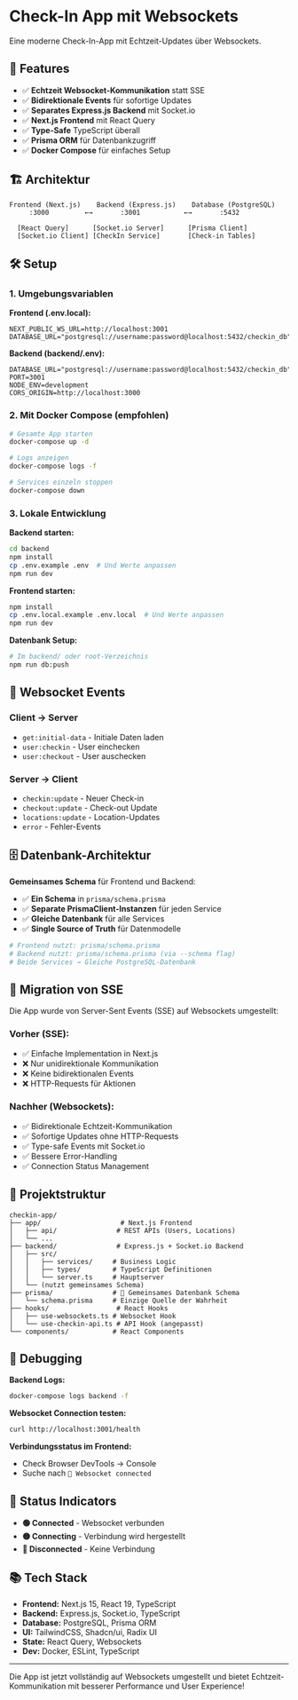 # Check-In App mit Websockets

Eine moderne Check-In-App mit Echtzeit-Updates über Websockets.

## 🚀 Features

- ✅ **Echtzeit Websocket-Kommunikation** statt SSE
- ✅ **Bidirektionale Events** für sofortige Updates
- ✅ **Separates Express.js Backend** mit Socket.io
- ✅ **Next.js Frontend** mit React Query
- ✅ **Type-Safe** TypeScript überall
- ✅ **Prisma ORM** für Datenbankzugriff
- ✅ **Docker Compose** für einfaches Setup

## 🏗️ Architektur

```
Frontend (Next.js)    Backend (Express.js)    Database (PostgreSQL)
     :3000         ←→       :3001           ←→       :5432
  
  [React Query]      [Socket.io Server]      [Prisma Client]
  [Socket.io Client] [CheckIn Service]       [Check-in Tables]
```

## 🛠️ Setup

### 1. Umgebungsvariablen

**Frontend (.env.local):**
```env
NEXT_PUBLIC_WS_URL=http://localhost:3001
DATABASE_URL="postgresql://username:password@localhost:5432/checkin_db"
```

**Backend (backend/.env):**
```env
DATABASE_URL="postgresql://username:password@localhost:5432/checkin_db"
PORT=3001
NODE_ENV=development
CORS_ORIGIN=http://localhost:3000
```

### 2. Mit Docker Compose (empfohlen)

```bash
# Gesamte App starten
docker-compose up -d

# Logs anzeigen
docker-compose logs -f

# Services einzeln stoppen
docker-compose down
```

### 3. Lokale Entwicklung

**Backend starten:**
```bash
cd backend
npm install
cp .env.example .env  # Und Werte anpassen
npm run dev
```

**Frontend starten:**
```bash
npm install
cp .env.local.example .env.local  # Und Werte anpassen
npm run dev
```

**Datenbank Setup:**
```bash
# Im backend/ oder root-Verzeichnis
npm run db:push
```

## 🔌 Websocket Events

### Client → Server
- `get:initial-data` - Initiale Daten laden
- `user:checkin` - User einchecken  
- `user:checkout` - User auschecken

### Server → Client
- `checkin:update` - Neuer Check-in
- `checkout:update` - Check-out Update
- `locations:update` - Location-Updates
- `error` - Fehler-Events

## 🗄️ Datenbank-Architektur

**Gemeinsames Schema** für Frontend und Backend:

- ✅ **Ein Schema** in `prisma/schema.prisma`
- ✅ **Separate PrismaClient-Instanzen** für jeden Service
- ✅ **Gleiche Datenbank** für alle Services
- ✅ **Single Source of Truth** für Datenmodelle

```bash
# Frontend nutzt: prisma/schema.prisma
# Backend nutzt: prisma/schema.prisma (via --schema flag)
# Beide Services → Gleiche PostgreSQL-Datenbank
```

## 🔄 Migration von SSE

Die App wurde von Server-Sent Events (SSE) auf Websockets umgestellt:

### Vorher (SSE):
- ✅ Einfache Implementation in Next.js
- ❌ Nur unidirektionale Kommunikation
- ❌ Keine bidirektionalen Events
- ❌ HTTP-Requests für Aktionen

### Nachher (Websockets):
- ✅ Bidirektionale Echtzeit-Kommunikation
- ✅ Sofortige Updates ohne HTTP-Requests
- ✅ Type-safe Events mit Socket.io
- ✅ Bessere Error-Handling
- ✅ Connection Status Management

## 📁 Projektstruktur

```
checkin-app/
├── app/                    # Next.js Frontend
│   ├── api/               # REST APIs (Users, Locations)
│   └── ...
├── backend/               # Express.js + Socket.io Backend
│   ├── src/
│   │   ├── services/     # Business Logic
│   │   ├── types/        # TypeScript Definitionen
│   │   └── server.ts     # Hauptserver
│   └── (nutzt gemeinsames Schema)
├── prisma/               # 🔗 Gemeinsames Datenbank Schema
│   └── schema.prisma     # Einzige Quelle der Wahrheit
├── hooks/                 # React Hooks
│   ├── use-websockets.ts # Websocket Hook
│   └── use-checkin-api.ts # API Hook (angepasst)
└── components/           # React Components
```

## 🐛 Debugging

**Backend Logs:**
```bash
docker-compose logs backend -f
```

**Websocket Connection testen:**
```bash
curl http://localhost:3001/health
```

**Verbindungsstatus im Frontend:**
- Check Browser DevTools → Console
- Suche nach `🔌 Websocket connected`

## 🚦 Status Indicators

- **🟢 Connected** - Websocket verbunden
- **🟡 Connecting** - Verbindung wird hergestellt  
- **🔴 Disconnected** - Keine Verbindung

## 📚 Tech Stack

- **Frontend:** Next.js 15, React 19, TypeScript
- **Backend:** Express.js, Socket.io, TypeScript
- **Database:** PostgreSQL, Prisma ORM
- **UI:** TailwindCSS, Shadcn/ui, Radix UI
- **State:** React Query, Websockets
- **Dev:** Docker, ESLint, TypeScript

---

Die App ist jetzt vollständig auf Websockets umgestellt und bietet Echtzeit-Kommunikation mit besserer Performance und User Experience! 
